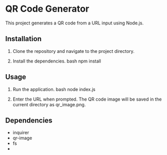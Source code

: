 # QR Code Generator

This project generates a QR code from a URL input using Node.js.

## Installation

1. Clone the repository and navigate to the project directory.
   

2. Install the dependencies.
    bash
    npm install
    

## Usage

1. Run the application.
    bash
    node index.js
    

2. Enter the URL when prompted. The QR code image will be saved in the current directory as qr_image.png.

## Dependencies

- inquirer
- qr-image
- fs
-